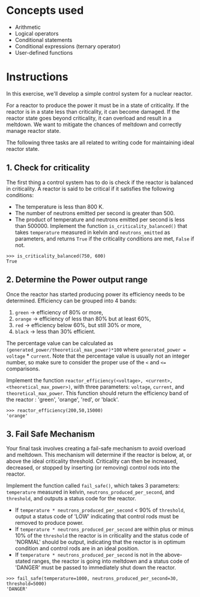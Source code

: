 # Concepts used
- Arithmetic
- Logical operators
- Conditional statements
- Conditional expressions (ternary operator)
- User-defined functions

# Instructions
In this exercise, we'll develop a simple control system for a nuclear reactor.

For a reactor to produce the power it must be in a state of criticality. If the reactor is in a state less than criticality, it can become damaged. If the reactor state goes beyond criticality, it can overload and result in a meltdown. We want to mitigate the chances of meltdown and correctly manage reactor state.

The following three tasks are all related to writing code for maintaining ideal reactor state.

## 1. Check for criticality
The first thing a control system has to do is check if the reactor is balanced in criticality. A reactor is said to be critical if it satisfies the following conditions:
- The temperature is less than 800 K.
- The number of neutrons emitted per second is greater than 500.
- The product of temperature and neutrons emitted per second is less than 500000.
Implement the function `is_criticality_balanced()` that takes `temperature` measured in kelvin and `neutrons_emitted` as parameters, and returns `True` if the criticality conditions are met, `False` if not.
```
>>> is_criticality_balanced(750, 600)
True
```

## 2. Determine the Power output range
Once the reactor has started producing power its efficiency needs to be determined. Efficiency can be grouped into 4 bands:
1. `green` -> efficiency of 80% or more,
2. `orange` -> efficiency of less than 80% but at least 60%,
3. `red` -> efficiency below 60%, but still 30% or more,
4. `black` -> less than 30% efficient.

The percentage value can be calculated as `(generated_power/theoretical_max_power)*100` where `generated_power = voltage` * `current`. Note that the percentage value is usually not an integer number, so make sure to consider the proper use of the `<` and `<=` comparisons.

Implement the function `reactor_efficiency(<voltage>, <current>, <theoretical_max_power>)`, with three parameters: `voltage`, `current`, and `theoretical_max_power`. This function should return the efficiency band of the reactor : 'green', 'orange', 'red', or 'black'.
```
>>> reactor_efficiency(200,50,15000)
'orange'
```

## 3. Fail Safe Mechanism
Your final task involves creating a fail-safe mechanism to avoid overload and meltdown. This mechanism will determine if the reactor is below, at, or above the ideal criticality threshold. Criticality can then be increased, decreased, or stopped by inserting (or removing) control rods into the reactor.

Implement the function called `fail_safe()`, which takes 3 parameters: `temperature` measured in kelvin, `neutrons_produced_per_second`, and `threshold`, and outputs a status code for the reactor.
- If `temperature * neutrons_produced_per_second` < 90% of `threshold`, output a status code of 'LOW' indicating that control rods must be removed to produce power.
- If `temperature * neutrons_produced_per_second` are within plus or minus 10% of the `threshold` the reactor is in criticality and the status code of 'NORMAL' should be output, indicating that the reactor is in optimum condition and control rods are in an ideal position.
- If `temperature * neutrons_produced_per_second` is not in the above-stated ranges, the reactor is going into meltdown and a status code of 'DANGER' must be passed to immediately shut down the reactor.
```
>>> fail_safe(temperature=1000, neutrons_produced_per_second=30, threshold=5000)
'DANGER'
```